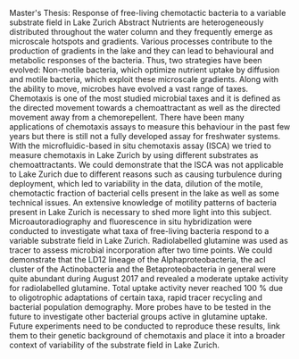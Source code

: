 Master's Thesis: Response of free-living chemotactic bacteria to a variable substrate field in Lake Zurich
Abstract 
Nutrients are heterogeneously distributed throughout the water column and they frequently emerge as microscale hotspots and gradients. Various processes contribute to the production of gradients in the lake and they can lead to behavioural and metabolic responses of the bacteria. Thus, two strategies have been evolved: Non-motile bacteria, which optimize nutrient uptake by diffusion and motile bacteria, which exploit these microscale gradients. Along with the ability to move, microbes have evolved a vast range of taxes. Chemotaxis is one of the most studied microbial taxes and it is defined as the directed movement towards a chemoattractant as well as the directed movement away from a chemorepellent. There have been many applications of chemotaxis assays to measure this behaviour in the past few years but there is still not a fully developed assay for freshwater systems. With the microfluidic-based in situ chemotaxis assay (ISCA) we tried to measure chemotaxis in Lake Zurich by using different substrates as chemoattractants. We could demonstrate that the ISCA was not applicable to Lake Zurich due to different reasons such as causing turbulence during deployment, which led to variability in the data, dilution of the motile, chemotactic fraction of bacterial cells present in the lake as well as some technical issues. An extensive knowledge of motility patterns of bacteria present in Lake Zurich is necessary to shed more light into this subject. Microautoradiography and fluorescence in situ hybridization were conducted to investigate what taxa of free-living bacteria respond to a variable substrate field in Lake Zurich. Radiolabelled glutamine was used as tracer to assess microbial incorporation after two time points. We could demonstrate that the LD12 lineage of the Alphaproteobacteria, the acI cluster of the Actinobacteria and the Betaproteobacteria in general were quite abundant during August 2017 and revealed a moderate uptake activity for radiolabelled glutamine. Total uptake activity never reached 100 % due to oligotrophic adaptations of certain taxa, rapid tracer recycling and bacterial population demography. More probes have to be tested in the future to investigate other bacterial groups active in glutamine uptake. Future experiments need to be conducted to reproduce these results, link them to their genetic background of chemotaxis and place it into a broader context of variability of the substrate field in Lake Zurich. 
